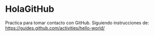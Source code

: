 # HolaGitHub
Practica para tomar contacto con GitHub.
Siguiendo instrucciones de: https://guides.github.com/activities/hello-world/ 
